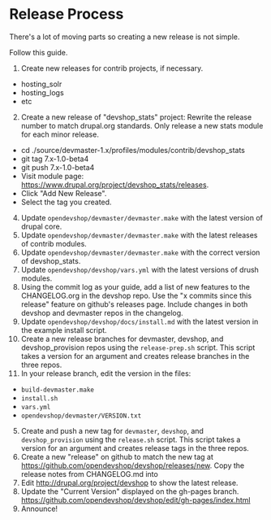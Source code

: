 Release Process
===============

There's a lot of moving parts so creating a new release is not simple.

Follow this guide.

1. Create new releases for contrib projects, if necessary.
  - hosting_solr
  - hosting_logs
  - etc
2. Create a new release of "devshop_stats" project:
  Rewrite the release number to match drupal.org standards. Only release a new stats module for each minor release.
  - cd ./source/devmaster-1.x/profiles/modules/contrib/devshop_stats
  - git tag 7.x-1.0-beta4
  - git push 7.x-1.0-beta4
  - Visit module page: https://www.drupal.org/project/devshop_stats/releases.
  - Click "Add New Release".
  - Select the tag you created.
4. Update `opendevshop/devmaster/devmaster.make` with the latest version of drupal core.
3. Update `opendevshop/devmaster/devmaster.make` with the latest releases of contrib modules.
4. Update `opendevshop/devmaster/devmaster.make` with the correct version of devshop_stats.
4. Update `opendevshop/devshop/vars.yml` with the latest versions of drush modules.
5. Using the commit log as your guide, add a list of new features to the CHANGELOG.org in the devshop repo.  Use the "x commits since this release" feature on github's releases page.  Include changes in both devshop and devmaster repos in the changelog.
7. Update `opendevshop/devshop/docs/install.md` with the latest version in the example install script.
2. Create a new release branches for devmaster, devshop, and devshop_provision repos using the `release-prep.sh` script. This script takes a version for an argument and creates release branches in the three repos.
6. In your release branch, edit the version in the files:
  - `build-devmaster.make`
  - `install.sh`
  - `vars.yml`
  - `opendevshop/devmaster/VERSION.txt` 
5. Create and push a new tag for `devmaster`, `devshop`, and `devshop_provision` using the `release.sh` script.  This script takes a version for an argument and creates release tags in the three repos.
6. Create a new "release" on github to match the new tag at https://github.com/opendevshop/devshop/releases/new.  Copy the release notes from CHANGELOG.md into 
7. Edit http://drupal.org/project/devshop to show the latest release.
8. Update the "Current Version" displayed on the gh-pages branch. https://github.com/opendevshop/devshop/edit/gh-pages/index.html 
7. Announce!